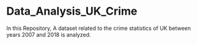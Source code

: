 # Data_Analysis_UK_Crime
In this Repository, A dataset related to the crime statistics of UK between years 2007 and 2018 is analyzed.

